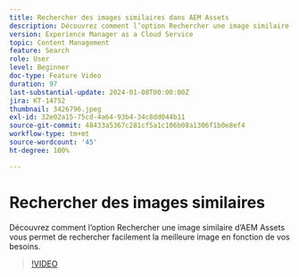 ```yaml
---
title: Rechercher des images similaires dans AEM Assets
description: Découvrez comment l’option Rechercher une image similaire d’AEM Assets vous permet de rechercher facilement la meilleure image en fonction de vos besoins.
version: Experience Manager as a Cloud Service
topic: Content Management
feature: Search
role: User
level: Beginner
doc-type: Feature Video
duration: 97
last-substantial-update: 2024-01-08T00:00:00Z
jira: KT-14752
thumbnail: 3426796.jpeg
exl-id: 32e02a15-75cd-4a64-93b4-34c8dd044b11
source-git-commit: 48433a5367c281cf5a1c106b08a1306f1b0e8ef4
workflow-type: tm+mt
source-wordcount: '45'
ht-degree: 100%

---
```


# Rechercher des images similaires

Découvrez comment l’option Rechercher une image similaire d’AEM Assets vous permet de rechercher facilement la meilleure image en fonction de vos besoins.

>[!VIDEO](https://video.tv.adobe.com/v/3438479/?learn=on&captions=fre_fr)
